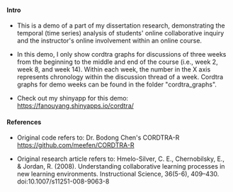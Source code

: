 #### Intro
- This is a demo of a part of my dissertation research, demonstrating the temporal (time series) analysis of students' online collaborative inquiry and the instructor's online involvement within an online course. 

- In this demo, I only show cordtra graphs for discussions of three weeks from the beginning to the middle and end of the course (i.e., week 2, week 8, and week 14). Within each week, the number in the X axis represents chronology within the discussion thread of a week. Cordtra graphs for demo weeks can be found in the folder "cordtra_graphs".

- Check out my shinyapp for this demo: https://fanouyang.shinyapps.io/cordtra/

#### References
- Original code refers to: Dr. Bodong Chen's CORDTRA-R https://github.com/meefen/CORDTRA-R

- Original research article refers to: Hmelo-Silver, C. E., Chernobilsky, E., & Jordan, R. (2008). Understanding collaborative learning processes in new learning environments. Instructional Science, 36(5-6), 409–430. doi:10.1007/s11251-008-9063-8

